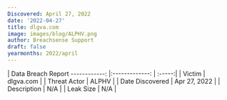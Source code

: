 ```yaml
---
Discovered: April 27, 2022
date: '2022-04-27'
title: dlgva.com
image: images/blog/ALPHV.png
author: Breachsense Support
draft: false
yearmonths: 2022/april
---
```



| Data Breach Report
------------:   |:-------------:    | :-----:|
| Victim    | dlgva.com      | 
| Threat Actor    | ALPHV      | 
| Date Discovered    | Apr 27, 2022      | 
| Description    | N/A      | 
| Leak Size    | N/A      | 

